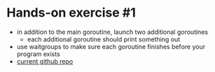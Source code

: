 # Hands-on exercise #1

* in addition to the main goroutine, launch two additional goroutines
  * each additional goroutine should print something out
* use waitgroups to make sure each goroutine finishes before your program exists
* [current github repo](https://github.com/GoesToEleven/go-programming)
